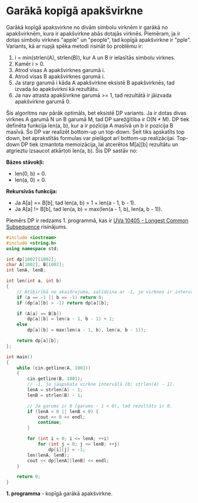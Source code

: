 # Garākā kopīgā apakšvirkne

Garākā kopīgā apaksvirkne no divām simbolu virknēm ir garākā no apakšvirknēm, kura ir apakšvirkne abās dotajās virknēs. Piemēram, ja ir dotas simbolu virknes "apple" un "people", tad kopīgā apakšvirkne ir "pple". Variants, kā ar rupjā spēka metodi risināt šo problēmu ir:

1. i = min(strlen(A), strlen(B)), kur A un B ir ielasītās simbolu virknes.
1. Kamēr i > 0.
1. Atrod visas A apakšvirknes garumā i.
1. Atrod visas B apakšvirknes garumā i.
1. Ja starp garumā i kāda A apakšvirkne eksistē B apakšvirknēs, tad izvada šo apakšvirkni kā rezultātu.
1. Ja nav atrasta apakšivrkne garumā >= 1, tad rezultātā ir jāizvada apakšvirkne garumā 0.

Šis algoritms nav pārāk optimāls, bet eksistē DP variants. Ja ir dotas divas virknes A garumā N un B garumā M, tad DP sarežģītība ir O(N * M). DP tiek definēta funkcija len(a, b), kur a ir pozīcija A masīvā un b ir pozicija B masīvā. Šo DP var realizēt bottom-up un top-down. Šeit tiks apskatīts top down, bet aprakstītās formulas var pielāgot arī bottom-up realizācijai. Top-down DP tiek izmantota memoizācija, lai atcerētos M[a][b] rezultātu un atgrieztu izsaucot atkārtoti len(a, b). Šis DP sastāv no:

**Bāzes stāvokļi:**

- len(0, b) = 0.
- len(a, 0) = 0.

**Rekursīvās funkcija:**

- Ja A[a] == B[b], tad len(a, b) = 1 + len(a - 1, b - 1).
- Ja A[a] != B[b], tad len(a, b) = max(len(a - 1, b), len(a, b - 1)).

Piemērs DP ir redzams 1. programmā, kas ir <a href="http://uva.onlinejudge.org/index.php?option=com_onlinejudge&Itemid=8&category=16&page=show_problem&problem=1346" target="_blank">UVa 10405 - Longest Common Subsequence</a> risinājums.

```cpp
#include <iostream>
#include <string.h>
using namespace std;

int dp[1002][1002];
char A[1002], B[1002];
int lenA, lenB;

int len(int a, int b)
{
    // Atšķirībā no skaidrojuma, salīdzina ar -1, jo virknes ir intervālā [0, N - 1] nevis [1, N].
    if (a == -1 || b == -1) return 0;
    if (dp[a][b] > -1) return dp[a][b];

    if (A[a] == B[b])
        dp[a][b] = len(a - 1, b - 1) + 1;
    else
        dp[a][b] = max(len(a - 1, b), len(a, b - 1));

    return dp[a][b];
};

int main()
{
    while (cin.getline(A, 1001))
    {
        cin.getline(B, 1001);
        // -1, jo jāapskata virkne intervālā [0; strlen(A) - 1].
        lenA = strlen(A) - 1;
        lenB = strlen(B) - 1;

        // Ja garums ir 0 (garums - 1 < 0), tad rezultāts ir 0.
        if (lenA < 0 || lenB < 0) {
            cout << 0 << endl;
            continue;
        }

        for (int i = 0; i <= lenA; ++i)
            for (int j = 0; j <= lenB; ++j)
                dp[i][j] = -1;
        len(lenA, lenB);
        cout << dp[lenA][lenB] << endl;
    }

    return 0;
}

```

**1. programma** - kopīgā garākā apakšvirkne.
